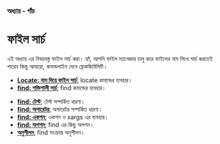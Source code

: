 ### অধ্যায় - পাঁচ ###
# ফাইল সার্চ #

এই অধ্যায় এর বিষয়বস্তু ফাইল সার্চ করা। হ্যাঁ, আপনি ফাইল ম্যানেজার চালু করে ফাইলের নাম লিখে সার্চ করতেই পারেন কিন্তু আবারো, কমান্ডলাইন দেবে ফ্লেকজিবিলিটি।

*  [**Locate: নাম দিয়ে ফাইল সার্চ**:](3.5.1.locate.md) locate কমান্ডের ব্যবহার।
*  [**find: শক্তিশালী সার্চ**:](3.5.2.0.find.md) find কমান্ডের ব্যবহার। 
  -  [**find: টেস্ট**:](3.5.2.1.test.md) টেস্ট সম্পর্কিত ধারণা।
  -  [**find: অপারেটর**:](3.5.2.2.operator.md) অপারেটর সম্পর্কিত ধারণা।
  -  [**find: একশন**:](3.5.2.3.action.md) একশন ও xargs এর ব্যবহার।
  -  [**find: অপশন**:](3.5.2.4.options.md) find এর কিছু অপশন।
  -  [**অনুশীলন**:](3.5.2.5.playground.md) find সংক্রান্ত অনুশীলন।